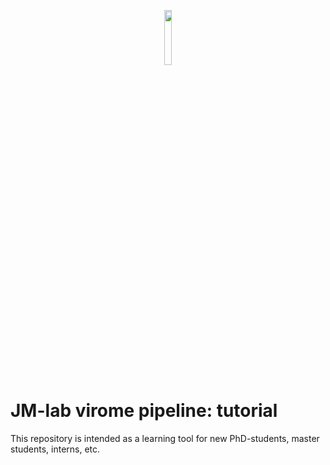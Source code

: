 <p align="center">
  <img src="https://rega.kuleuven.be/cev/viralmetagenomics/pictures/lovm/image_preview" height="15%" width="15%"/>
</p>

# JM-lab virome pipeline: tutorial

This repository is intended as a learning tool for new PhD-students, master students, interns, etc.
